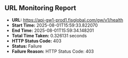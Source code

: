 ## URL Monitoring Report

- **URL:** https://api-gw1-prod1.fisglobal.com/gw/v1/health
- **Start Time:** 2025-08-01T15:59:33.822070
- **End Time:** 2025-08-01T15:59:34.148201
- **Total Time Taken:** 0.326131 seconds
- **HTTP Status Code:** 403
- **Status:** Failure
- **Failure Reason:** HTTP Status Code: 403

